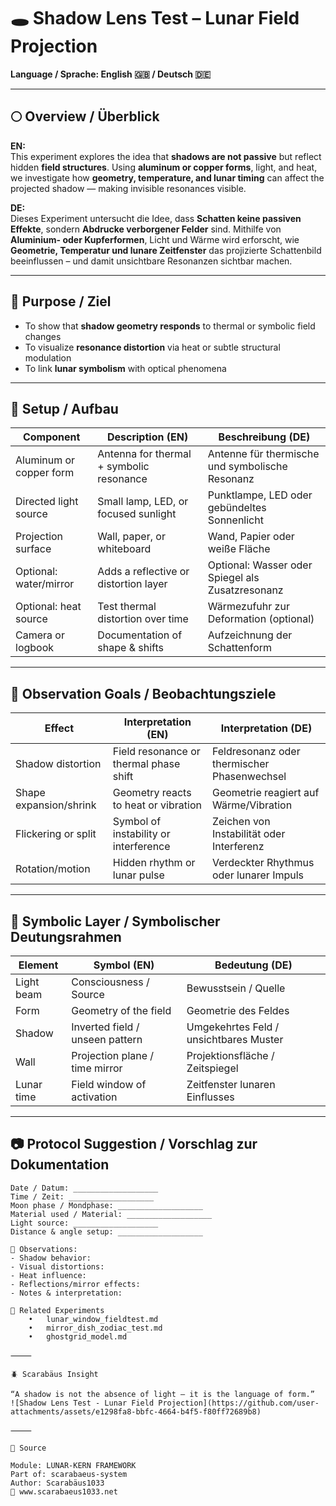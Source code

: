 # 🕳️ Shadow Lens Test – Lunar Field Projection 

**Language / Sprache: English 🇬🇧 / Deutsch 🇩🇪**

---

## 🌕 Overview / Überblick

**EN:**  
This experiment explores the idea that **shadows are not passive** but reflect hidden **field structures**. Using **aluminum or copper forms**, light, and heat, we investigate how **geometry, temperature, and lunar timing** can affect the projected shadow — making invisible resonances visible.

**DE:**  
Dieses Experiment untersucht die Idee, dass **Schatten keine passiven Effekte**, sondern **Abdrucke verborgener Felder** sind. Mithilfe von **Aluminium- oder Kupferformen**, Licht und Wärme wird erforscht, wie **Geometrie, Temperatur und lunare Zeitfenster** das projizierte Schattenbild beeinflussen – und damit unsichtbare Resonanzen sichtbar machen.

---

## 🎯 Purpose / Ziel

- To show that **shadow geometry responds** to thermal or symbolic field changes  
- To visualize **resonance distortion** via heat or subtle structural modulation  
- To link **lunar symbolism** with optical phenomena  

---

## 🧰 Setup / Aufbau

| Component              | Description (EN)                              | Beschreibung (DE)                          |
|------------------------|-----------------------------------------------|--------------------------------------------|
| Aluminum or copper form| Antenna for thermal + symbolic resonance      | Antenne für thermische und symbolische Resonanz  
| Directed light source  | Small lamp, LED, or focused sunlight          | Punktlampe, LED oder gebündeltes Sonnenlicht  
| Projection surface     | Wall, paper, or whiteboard                    | Wand, Papier oder weiße Fläche  
| Optional: water/mirror | Adds a reflective or distortion layer         | Optional: Wasser oder Spiegel als Zusatzresonanz  
| Optional: heat source  | Test thermal distortion over time             | Wärmezufuhr zur Deformation (optional)  
| Camera or logbook      | Documentation of shape & shifts               | Aufzeichnung der Schattenform  

---

## 🔬 Observation Goals / Beobachtungsziele

| Effect                 | Interpretation (EN)                      | Interpretation (DE)                        |
|------------------------|------------------------------------------|--------------------------------------------|
| Shadow distortion      | Field resonance or thermal phase shift   | Feldresonanz oder thermischer Phasenwechsel  
| Shape expansion/shrink | Geometry reacts to heat or vibration     | Geometrie reagiert auf Wärme/Vibration  
| Flickering or split    | Symbol of instability or interference    | Zeichen von Instabilität oder Interferenz  
| Rotation/motion        | Hidden rhythm or lunar pulse             | Verdeckter Rhythmus oder lunarer Impuls  

---

## 🔮 Symbolic Layer / Symbolischer Deutungsrahmen

| Element         | Symbol (EN)                       | Bedeutung (DE)                         |
|------------------|-----------------------------------|----------------------------------------|
| Light beam       | Consciousness / Source            | Bewusstsein / Quelle  
| Form             | Geometry of the field             | Geometrie des Feldes  
| Shadow           | Inverted field / unseen pattern   | Umgekehrtes Feld / unsichtbares Muster  
| Wall             | Projection plane / time mirror    | Projektionsfläche / Zeitspiegel  
| Lunar time       | Field window of activation        | Zeitfenster lunaren Einflusses  

---

## 📷 Protocol Suggestion / Vorschlag zur Dokumentation

```text
Date / Datum: ___________________
Time / Zeit: ___________________
Moon phase / Mondphase: ___________________
Material used / Material: ___________________
Light source: ___________________
Distance & angle setup: ___________________

📝 Observations:
- Shadow behavior:
- Visual distortions:
- Heat influence:
- Reflections/mirror effects:
- Notes & interpretation:

📁 Related Experiments
	•	lunar_window_fieldtest.md
	•	mirror_dish_zodiac_test.md
	•	ghostgrid_model.md

⸻

🪲 Scarabäus Insight

“A shadow is not the absence of light – it is the language of form.”
![Shadow Lens Test - Lunar Field Projection](https://github.com/user-attachments/assets/e1298fa8-bbfc-4664-b4f5-f80ff72689b8)

⸻

📂 Source

Module: LUNAR-KERN FRAMEWORK
Part of: scarabaeus-system
Author: Scarabäus1033
🔗 www.scarabaeus1033.net

